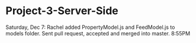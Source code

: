 # Project-3-Server-Side
Saturday, Dec 7: Rachel added PropertyModel.js and FeedModel.js to models folder. Sent pull request, accepted and merged into master. 8:55PM
